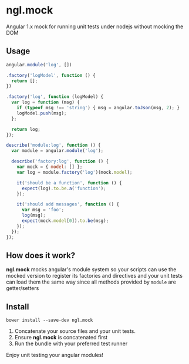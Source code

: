 ngl.mock
========

Angular 1.x mock for running unit tests under nodejs without mocking the DOM

Usage
-----

```js
angular.module('log', [])

.factory('logModel', function () {
  return [];
})

.factory('log', function (logModel) {
  var log = function (msg) {
    if (typeof msg !== 'string') { msg = angular.toJson(msg, 2); }
    logModel.push(msg);
  };

  return log;
});
```

```js
describe('module:log', function () {
  var module = angular.module('log');

  describe('factory:log', function () {
    var mock = { model: [] };
    var log = module.factory('log')(mock.model);

    it('should be a function', function () {
      expect(log).to.be.a('function');
    });

    it('should add messages', function () {
      var msg = 'foo';
      log(msg);
      expect(mock.model[0]).to.be(msg);
    });
  });
});
```

How does it work?
-----------------

**ngl.mock** mocks angular's module system so your scripts can use the mocked
version to register its factories and directives and your unit tests can load
them the same way since all methods provided by `module` are getter/setters

Install
-------

    bower install --save-dev ngl.mock

 1. Concatenate your source files and your unit tests.
 2. Ensure **ngl.mock** is concatenated first
 3. Run the bundle with your preferred test runner

Enjoy unit testing your angular modules!
